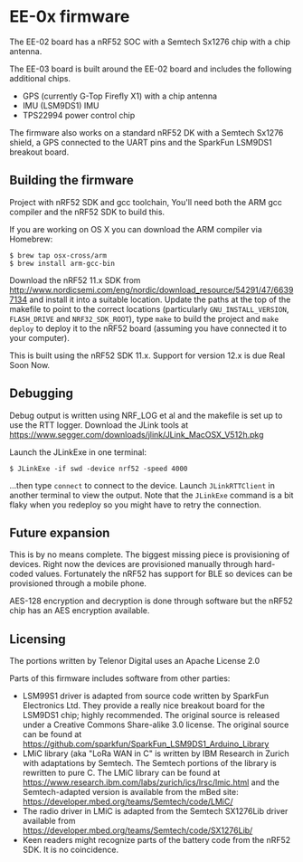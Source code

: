 # EE-0x firmware

The EE-02 board has a nRF52 SOC with a Semtech Sx1276 chip with a chip antenna.

The EE-03 board is built around the EE-02 board and includes the following additional chips.
* GPS (currently G-Top Firefly X1) with a chip antenna
* IMU (LSM9DS1) IMU
* TPS22994 power control chip

The firmware also works on a standard nRF52 DK with a Semtech Sx1276 shield, a GPS connected
to the UART pins and the SparkFun LSM9DS1 breakout board.

## Building the firmware

Project with nRF52 SDK and gcc toolchain, You'll need both the ARM gcc
compiler and the nRF52 SDK to build this.

If you are working on OS X you can download the ARM compiler via Homebrew:

    $ brew tap osx-cross/arm
    $ brew install arm-gcc-bin

Download the nRF52 11.x SDK from http://www.nordicsemi.com/eng/nordic/download_resource/54291/47/66397134
and install it into a suitable location. Update the paths at the top of the makefile to point to
the correct locations (particularly `GNU_INSTALL_VERSION`, `FLASH_DRIVE` and `NRF32_SDK_ROOT`), type `make` to build the project and `make deploy` to
deploy it to the nRF52 board (assuming you have connected it to your computer).

This is built using the nRF52 SDK 11.x. Support for version 12.x is due Real Soon Now.

## Debugging

Debug output is written using NRF_LOG et al and the makefile is set up to use the RTT logger. Download
the JLink tools at https://www.segger.com/downloads/jlink/JLink_MacOSX_V512h.pkg

Launch the JLinkExe in one terminal:

    $ JLinkExe -if swd -device nrf52 -speed 4000

...then type `connect` to connect to the device. Launch `JLinkRTTClient` in another terminal to view the
output. Note that the `JLinkExe` command is a bit flaky when you redeploy so you might have to retry the connection.

## Future expansion

This is by no means complete. The biggest missing piece is provisioning of devices. Right now the devices are
provisioned manually through hard-coded values. Fortunately the nRF52 has support for BLE so devices can be
provisioned through a mobile phone.

AES-128 encryption and decryption is done through software but the nRF52 chip has an AES encryption available.

## Licensing

The portions written by Telenor Digital uses an Apache License 2.0

Parts of this firmware includes software from other parties:
* LSM99S1 driver is adapted from source code written by SparkFun Electronics Ltd. They provide a really nice breakout
  board for the LSM9DS1 chip; highly recommended. The original source is released under a Creative Commons Share-alike 3.0 license.
  The original source can be found at https://github.com/sparkfun/SparkFun_LSM9DS1_Arduino_Library
* LMiC library (aka "LoRa WAN in C" is written by IBM Research in Zurich with adaptations by Semtech. The Semtech portions of the
  library is rewritten to pure C. The LMiC library can be found at https://www.research.ibm.com/labs/zurich/ics/lrsc/lmic.html
  and the Semtech-adapted version is available from the mBed site: https://developer.mbed.org/teams/Semtech/code/LMiC/
* The radio driver in LMiC is adapted from the Semtech SX1276Lib driver available from https://developer.mbed.org/teams/Semtech/code/SX1276Lib/
* Keen readers might recognize parts of the battery code from the nRF52 SDK. It is no coincidence.

